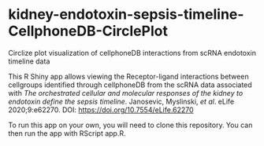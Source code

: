 # kidney-endotoxin-sepsis-timeline-CellphoneDB-CirclePlot

Circlize plot visualization of cellphoneDB interactions from scRNA endotoxin timeline data

This R Shiny app allows viewing the Receptor-ligand interactions between cellgroups identified through cellphoneDB from the scRNA data associated with _The orchestrated cellular and molecular responses of the kidney to endotoxin define the sepsis timeline_. Janosevic, Myslinski, _et al_. eLife 2020;9:e62270. DOI: https://doi.org/10.7554/eLife.62270

To run this app on your own, you will need to clone this repository. You can then run the app with RScript app.R.
